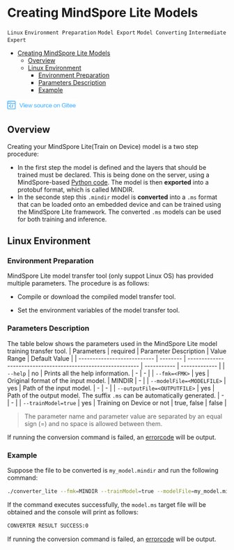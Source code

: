 # Creating MindSpore Lite Models

`Linux` `Environment Preparation` `Model Export` `Model Converting` `Intermediate` `Expert`

<!-- TOC -->

- [Creating MindSpore Lite Models](#creating-mindspore-lite-model)
    - [Overview](#overview)
    - [Linux Environment](#linux-environment)
        - [Environment Preparation](#environment-preparation)
        - [Parameters Description](#parameters-description)
        - [Example](#example)

<!-- /TOC -->

<a href="https://gitee.com/mindspore/docs/blob/master/tutorials/lite/source_en/use/converter_train.md" target="_blank"><img src="../_static/logo_source.png"></a>

## Overview

Creating your MindSpore Lite(Train on Device) model is a two step procedure:

- In the first step the model is defined and the layers that should be trained must be declared. This is being done on the server, using a MindSpore-based [Python code](https://www.mindspore.cn/tutorial/training/en/master/use/save_model.html#export-mindir-model). The model is then <b>exported</b> into a protobuf format, which is called MINDIR.
- In the seconde step this `.mindir` model is <b>converted</b> into a `.ms` format that can be loaded onto an embedded device and can be trained using the MindSpore Lite framework. The converted `.ms` models can be used for both training and inference.

## Linux Environment

### Environment Preparation

MindSpore Lite model transfer tool (only suppot Linux OS) has provided multiple parameters. The procedure is as follows:

- Compile or download the compiled model transfer tool.

- Set the environment variables of the model transfer tool.

### Parameters Description

The table below shows the parameters used in the MindSpore Lite model training transfer tool.
| Parameters                  | required | Parameter Description                                        | Value Range | Default Value |
| --------------------------- | -------- | ------------------------------------------------------------ | ----------- | ------------- |
| `--help`                    | no       | Prints all the help information.                             | -           | -             |
| `--fmk=<FMK>`               | yes      | Original format of the input model.                          | MINDIR      | -             |
| `--modelFile=<MODELFILE>`   | yes      | Path of the input model.                                     | -           | -             |
| `--outputFile=<OUTPUTFILE>` | yes      | Path of the output model. The suffix `.ms` can be automatically generated. | -           | -             |
| `--trainModel=true`         | yes      | Training on Device or not                                    | true, false | false         |

> The parameter name and parameter value are separated by an equal sign (=) and no space is allowed between them.

If running the conversion command is failed, an [errorcode](https://www.mindspore.cn/doc/api_cpp/en/master/errorcode_and_metatype.html) will be output.

### Example

Suppose the file to be converted is `my_model.mindir` and run the following command:

```bash
./converter_lite --fmk=MINDIR --trainModel=true --modelFile=my_model.mindir --outputFile=my_model
```

If the command executes successfully, the `model.ms` target file will be obtained and the console will print as follows:

```bash
CONVERTER RESULT SUCCESS:0
```

If running the conversion command is failed, an [errorcode](https://www.mindspore.cn/doc/api_cpp/en/master/errorcode_and_metatype.html) will be output.
